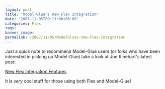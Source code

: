 ```yaml
---
layout: post
title: "Model-Glue's new Flex Integration"
date: "2007-11-05T09:11:00+06:00"
categories: Flex 
tags: 
banner_image: 
permalink: /2007/11/05/ModelGlues-new-Flex-Integration
---
```


Just a quick note to recommend Model-Glue users (or folks who have been interested in picking up Model-Glue) take a look at Joe Rinehart's latest post:

<a href="http://www.model-glue.com/blog/index.cfm?mode=entry&entry=0FBD76D2-3048-55C9-43D34471520B4215">New Flex Integration Features</a>

It is <i>very</i> cool stuff for those using both Flex and Model-Glue!